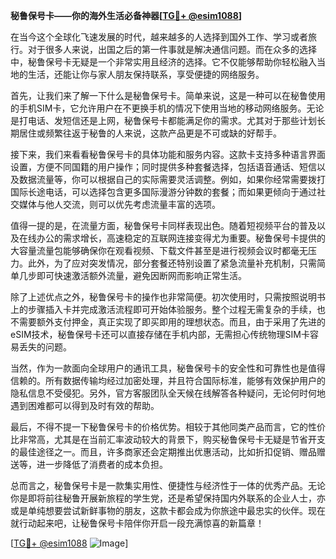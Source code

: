 **秘鲁保号卡——你的海外生活必备神器[[TG💪+ @esim1088](https://t.me/s/esim1088)]**

在当今这个全球化飞速发展的时代，越来越多的人选择到国外工作、学习或者旅行。对于很多人来说，出国之后的第一件事就是解决通信问题。而在众多的选择中，秘鲁保号卡无疑是一个非常实用且经济的选择。它不仅能够帮助你轻松融入当地的生活，还能让你与家人朋友保持联系，享受便捷的网络服务。

首先，让我们来了解一下什么是秘鲁保号卡。简单来说，这是一种可以在秘鲁使用的手机SIM卡，它允许用户在不更换手机的情况下使用当地的移动网络服务。无论是打电话、发短信还是上网，秘鲁保号卡都能满足你的需求。尤其对于那些计划长期居住或频繁往返于秘鲁的人来说，这款产品更是不可或缺的好帮手。

接下来，我们来看看秘鲁保号卡的具体功能和服务内容。这款卡支持多种语言界面设置，方便不同国籍的用户操作；同时提供多种套餐选择，包括语音通话、短信以及数据流量等，你可以根据自己的实际需要灵活调整。例如，如果你经常需要拨打国际长途电话，可以选择包含更多国际漫游分钟数的套餐；而如果更倾向于通过社交媒体与他人交流，则可以优先考虑流量丰富的选项。

值得一提的是，在流量方面，秘鲁保号卡同样表现出色。随着短视频平台的普及以及在线办公的需求增长，高速稳定的互联网连接变得尤为重要。秘鲁保号卡提供的大容量流量包能够确保你在观看视频、下载文件甚至是进行视频会议时都毫无压力。此外，为了应对突发情况，部分套餐还特别设置了紧急流量补充机制，只需简单几步即可快速激活额外流量，避免因断网而影响正常生活。

除了上述优点之外，秘鲁保号卡的操作也非常简便。初次使用时，只需按照说明书上的步骤插入卡并完成激活流程即可开始体验服务。整个过程无需复杂的手续，也不需要额外支付押金，真正实现了即买即用的理想状态。而且，由于采用了先进的eSIM技术，秘鲁保号卡还可以直接存储在手机内部，无需担心传统物理SIM卡容易丢失的问题。

当然，作为一款面向全球用户的通讯工具，秘鲁保号卡的安全性和可靠性也是值得信赖的。所有数据传输均经过加密处理，并且符合国际标准，能够有效保护用户的隐私信息不受侵犯。另外，官方客服团队全天候在线解答各种疑问，无论何时何地遇到困难都可以得到及时有效的帮助。

最后，不得不提一下秘鲁保号卡的价格优势。相较于其他同类产品而言，它的性价比非常高，尤其是在当前汇率波动较大的背景下，购买秘鲁保号卡无疑是节省开支的最佳途径之一。而且，许多商家还会定期推出优惠活动，比如折扣促销、赠品赠送等，进一步降低了消费者的成本负担。

总而言之，秘鲁保号卡是一款集实用性、便捷性与经济性于一体的优秀产品。无论你是即将前往秘鲁开展新旅程的学生党，还是希望保持国内外联系的企业人士，亦或是单纯想要尝试新鲜事物的朋友，这款卡都会成为你旅途中最忠实的伙伴。现在就行动起来吧，让秘鲁保号卡陪伴你开启一段充满惊喜的新篇章！

[[TG💪+ @esim1088](https://t.me/s/esim1088) ![Image](https://i.postimg.cc/4NQfJmqS/Snipaste-2025-05-13-00-14-12.png)]